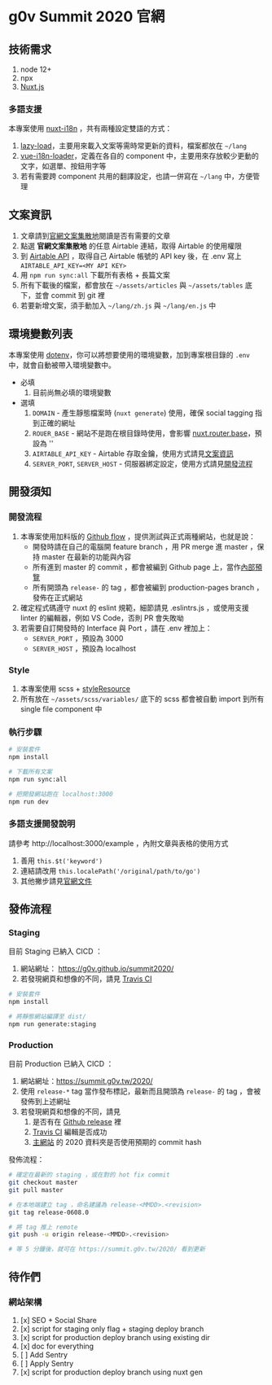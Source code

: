 # g0v Summit 2020 官網

## 技術需求

1. node 12+
1. npx
1. [Nuxt.js](https://nuxtjs.org)

### 多語支援

本專案使用 [nuxt-i18n](https://nuxt-community.github.io/nuxt-i18n/) ，共有兩種設定雙語的方式：

1. [lazy-load](https://nuxt-community.github.io/nuxt-i18n/lazy-load-translations.html)，主要用來載入文案等需時常更新的資料，檔案都放在 `~/lang`
2. [vue-i18n-loader](https://nuxt-community.github.io/nuxt-i18n/vue-i18n-loader.html#yaml)，定義在各自的 component 中，主要用來存放較少更動的文字，如選單、按鈕用字等
3. 若有需要跨 component 共用的翻譯設定，也請一併寫在 `~/lang` 中，方便管理

## 文案資訊

1. 文章請到[官網文案集散地](https://g0v.hackmd.io/@ddio/summit-2020-articles)閱讀是否有需要的文章
2. 點選 **官網文案集散地** 的任意 Airtable 連結，取得 Airtable 的使用權限
3. 到 [Airtable API](https://airtable.com/api) ，取得自己 Airtable 帳號的 API key 後，在 .env 寫上 `AIRTABLE_API_KEY=<MY API KEY>`
4. 用 `npm run sync:all` 下載所有表格 + 長篇文案
5. 所有下載後的檔案，都會放在 `~/assets/articles` 與 `~/assets/tables` 底下，並會 commit 到 git 裡
6. 若要新增文案，須手動加入 `~/lang/zh.js` 與 `~/lang/en.js` 中

## 環境變數列表

本專案使用 [dotenv](https://www.npmjs.com/package/dotenv)，你可以將想要使用的環境變數，加到專案根目錄的 `.env` 中，就會自動被帶入環境變數中。

- 必填
  1. 目前尚無必填的環境變數
- 選填
  1. `DOMAIN` - 產生靜態檔案時 (`nuxt generate`) 使用，確保 social tagging 指到正確的網址
  2. `ROUER_BASE` - 網站不是跑在根目錄時使用，會影響 [nuxt.router.base](https://nuxtjs.org/api/configuration-router/#base)，預設為 ''
  3. `AIRTABLE_API_KEY` - Airtable 存取金鑰，使用方式請見[文案資訊](#文案資訊)
  4. `SERVER_PORT`, `SERVER_HOST` - 伺服器綁定設定，使用方式請見[開發流程](#開發流程)

## 開發須知

### 開發流程

1. 本專案使用加料版的 [Github flow](https://medium.com/@lf2lf2111/29c82f5d4469) ，提供測試與正式兩種網站，也就是說：
   - 開發時請在自己的電腦開 feature branch ，用 PR merge 進 master ，保持 master 在最新的功能與內容
   - 所有進到 master 的 commit ，都會被編到 Github page 上，當作[內部預覽](https://g0v.github.io/summit2020)
   - 所有開頭為 `release-` 的 tag ，都會被編到 production-pages branch ，發佈在正式網站
2. 確定程式碼遵守 nuxt 的 eslint 規範，細節請見 .eslintrs.js ，或使用支援 linter 的編輯器，例如 VS Code，否則 PR 會失敗呦
3. 若需要自訂開發時的 Interface 與 Port ，請在 .env 裡加上：
   - `SERVER_PORT` ，預設為 3000
   - `SERVER_HOST` ，預設為 localhost

### Style

1. 本專案使用 scss + [styleResource](https://github.com/nuxt-community/style-resources-module/)
2. 所有放在 `~/assets/scss/variables/` 底下的 scss 都會被自動 import 到所有 single file component 中

### 執行步驟

```bash
# 安裝套件
npm install

# 下載所有文案
npm run sync:all

# 把開發網站跑在 localhost:3000
npm run dev
```

### 多語支援開發說明

請參考 http://localhost:3000/example ，內附文章與表格的使用方式

1. 善用 `this.$t('keyword')`
2. 連結請改用 `this.localePath('/original/path/to/go')`
3. 其他撇步請見[官網文件](https://nuxt-community.github.io/nuxt-i18n/basic-usage.html)

## 發佈流程

### Staging

目前 Staging 已納入 CICD ：

1. 網站網址： https://g0v.github.io/summit2020/
1. 若發現網頁和想像的不同，請見 [Travis CI](https://travis-ci.org/github/g0v/summit2020)

```bash
# 安裝套件
npm install

# 將靜態網站編譯至 dist/
npm run generate:staging
```

### Production

目前 Production 已納入 CICD ：

1. 網站網址：https://summit.g0v.tw/2020/
2. 使用 `release-*` tag 當作發布標記，最新而且開頭為 `release-` 的 tag ，會被發佈到上述網址
3. 若發現網頁和想像的不同，請見
   1. 是否有在 [Github release](https://github.com/g0v/summit2020/releases) 裡
   2. [Travis CI](https://travis-ci.org/github/g0v/summit2020) 編輯是否成功
   3. [主網站](https://github.com/g0v/summit.g0v.tw/) 的 2020 資料夾是否使用預期的 commit hash

發佈流程：

```bash
# 確定在最新的 staging ，或在對的 hot fix commit
git checkout master
git pull master

# 在本地端建立 tag ，命名建議為 release-<MMDD>.<revision>
git tag release-0608.0

# 將 tag 推上 remote
git push -u origin release-<MMDD>.<revision>

# 等 5 分鐘後，就可在 https://summit.g0v.tw/2020/ 看到更新
```

## 待作們

### 網站架構

1. [x] SEO + Social Share
1. [x] script for staging only flag + staging deploy branch
1. [x] script for production deploy branch using existing dir
1. [x] doc for everything
1. [ ] Add Sentry
1. [ ] Apply Sentry
1. [x] script for production deploy branch using nuxt gen
